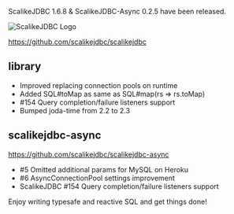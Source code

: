 ScalikeJDBC 1.6.8 & ScalikeJDBC-Async 0.2.5 have been released. 

![ScalikeJDBC Logo](https://scalikejdbc.org/img/logo.png)

https://github.com/scalikejdbc/scalikejdbc

## library

- Improved replacing connection pools on runtime
- Added SQL#toMap as same as SQL#map(rs => rs.toMap)
- #154 Query completion/failure listeners support
- Bumped joda-time from 2.2 to 2.3

## scalikejdbc-async 

https://github.com/scalikejdbc/scalikejdbc-async

- #5 Omitted additional params for MySQL on Heroku 
- #6 AsyncConnectionPool settings improvement
- ScalikeJDBC #154 Query completion/failure listeners support

Enjoy writing typesafe and reactive SQL and get things done!

